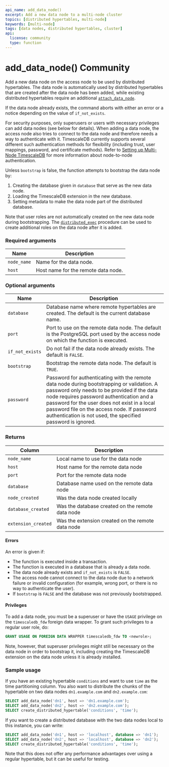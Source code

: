 ```yaml
---
api_name: add_data_node()
excerpt: Add a new data node to a multi-node cluster
topics: [distributed hypertables, multi-node]
keywords: [multi-node]
tags: [data nodes, distributed hypertables, cluster]
api:
  license: community
  type: function
---
```


# add_data_node() <Tag type="community">Community</Tag>

Add a new data node on the access node to be used by distributed
hypertables. The data node is automatically used by distributed
hypertables that are created after the data node has been added, while
existing distributed hypertables require an additional
[`attach_data_node`][attach_data_node].

If the data node already exists, the command aborts with either an
error or a notice depending on the value of `if_not_exists`.

For security purposes, only superusers or users with necessary
privileges can add data nodes (see below for details). When adding a
data node, the access node also tries to connect to the data node
and therefore needs a way to authenticate with it. TimescaleDB
currently supports several different such authentication methods for
flexibility (including trust, user mappings, password, and certificate
methods). Refer to [Setting up Multi-Node TimescaleDB][multinode] for more
information about node-to-node authentication.

Unless `bootstrap` is false, the function attempts to bootstrap
the data node by:

1.  Creating the database given in `database` that serve as the
   new data node.
1.  Loading the TimescaleDB extension in the new database.
1.  Setting metadata to make the data node part of the distributed
   database.

Note that user roles are not automatically created on the new data
node during bootstrapping. The [`distributed_exec`][distributed_exec]
procedure can be used to create additional roles on the data node
after it is added.

### Required arguments

| Name        | Description                         |
| ----------- | -----------                         |
| `node_name` | Name for the data node.             |
| `host`      | Host name for the remote data node. |

### Optional arguments

| Name                 | Description                                           |
|----------------------|-------------------------------------------------------|
| `database`           | Database name where remote hypertables are created. The default is the current database name. |
| `port`               | Port to use on the remote data node. The default is the PostgreSQL port used by the access node on which the function is executed. |
| `if_not_exists`      | Do not fail if the data node already exists. The default is `FALSE`. |
| `bootstrap`          | Bootstrap the remote data node. The default is `TRUE`. |
| `password`           | Password for authenticating with the remote data node during bootstrapping or validation. A password only needs to be provided if the data node requires password authentication and a password for the user does not exist in a local password file on the access node. If password authentication is not used, the specified password is ignored. |

### Returns

| Column              | Description                                       |
|---------------------|---------------------------------------------------|
| `node_name`         | Local name to use for the data node               |
| `host`              | Host name for the remote data node                |
| `port`              | Port for the remote data node                     |
| `database`          | Database name used on the remote data node        |
| `node_created`      | Was the data node created locally                 |
| `database_created`  | Was the database created on the remote data node  |
| `extension_created` | Was the extension created on the remote data node |

#### Errors

An error is given if:

*   The function is executed inside a transaction.
*   The function is executed in a database that is already a data node.
*   The data node already exists and `if_not_exists` is `FALSE`.
*   The access node cannot connect to the data node due to a network
  failure or invalid configuration (for example, wrong port, or there is no
  way to authenticate the user).
*   If `bootstrap` is `FALSE` and the database was not previously
  bootstrapped.

#### Privileges

To add a data node, you must be a superuser or have the `USAGE`
privilege on the `timescaledb_fdw` foreign data wrapper. To grant such
privileges to a regular user role, do:

```sql
GRANT USAGE ON FOREIGN DATA WRAPPER timescaledb_fdw TO <newrole>;
```

Note, however, that superuser privileges might still be necessary on
the data node in order to bootstrap it, including creating the
TimescaleDB extension on the data node unless it is already installed.

### Sample usage

If you have an existing hypertable `conditions` and want to use `time`
as the time partitioning column. You also want to distribute the chunks
of the hypertable on two data nodes `dn1.example.com` and `dn2.example.com`:

```sql
SELECT add_data_node('dn1', host => 'dn1.example.com');
SELECT add_data_node('dn2', host => 'dn2.example.com');
SELECT create_distributed_hypertable('conditions', 'time');
```

If you want to create a distributed database with the two data nodes
local to this instance, you can write:

```sql
SELECT add_data_node('dn1', host => 'localhost', database => 'dn1');
SELECT add_data_node('dn2', host => 'localhost', database => 'dn2');
SELECT create_distributed_hypertable('conditions', 'time');
```

Note that this does not offer any performance advantages over using a
regular hypertable, but it can be useful for testing.

[attach_data_node]: /api/:currentVersion:/distributed-hypertables/attach_data_node/
[distributed_exec]: /api/:currentVersion:/distributed-hypertables/distributed_exec/
[multinode]: /self-hosted/:currentVersion:/multinode-timescaledb/multinode-auth/
